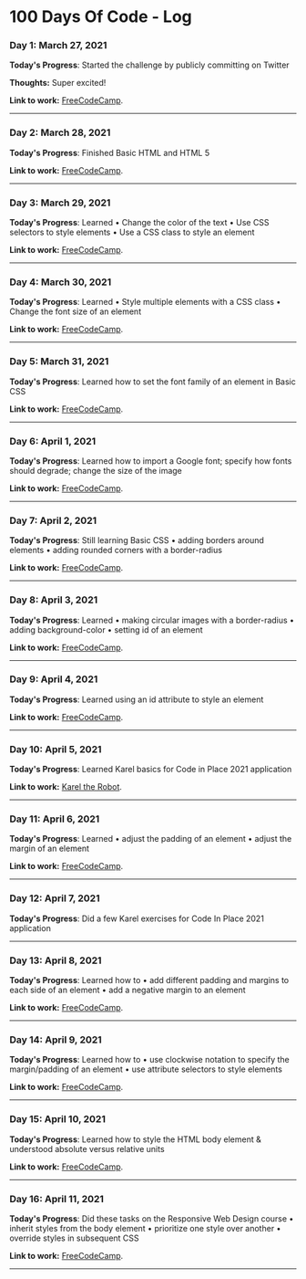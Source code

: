 # 100 Days Of Code - Log

### Day 1: March 27, 2021

**Today's Progress**: Started the challenge by publicly committing on Twitter

**Thoughts:** Super excited!

**Link to work:** [FreeCodeCamp](https://www.freecodecamp.org/injialiyeva).

--------------------------------------------------------------------------------------------

### Day 2: March 28, 2021

**Today's Progress**: Finished Basic HTML and HTML 5

**Link to work:** [FreeCodeCamp](https://www.freecodecamp.org/injialiyeva).

--------------------------------------------------------------------------------------------

### Day 3: March 29, 2021

**Today's Progress**: Learned 
• Change the color of the text 
• Use CSS selectors to style elements 
• Use a CSS class to style an element 

**Link to work:** [FreeCodeCamp](https://www.freecodecamp.org/injialiyeva).

--------------------------------------------------------------------------------------------

### Day 4: March 30, 2021

**Today's Progress**: Learned
• Style multiple elements with a CSS class 
• Change the font size of an element 

**Link to work:** [FreeCodeCamp](https://www.freecodecamp.org/injialiyeva).

--------------------------------------------------------------------------------------------

### Day 5: March 31, 2021

**Today's Progress**: Learned how to set the font family of an element in Basic CSS 

**Link to work:** [FreeCodeCamp](https://www.freecodecamp.org/injialiyeva).

--------------------------------------------------------------------------------------------

### Day 6: April 1, 2021

**Today's Progress**: Learned how to import a Google font; specify how fonts should degrade; change the size of the image 

**Link to work:** [FreeCodeCamp](https://www.freecodecamp.org/injialiyeva).

--------------------------------------------------------------------------------------------

### Day 7: April 2, 2021

**Today's Progress**: Still learning Basic CSS 
• adding borders around elements 
• adding rounded corners with a border-radius

**Link to work:** [FreeCodeCamp](https://www.freecodecamp.org/injialiyeva). 

--------------------------------------------------------------------------------------------

### Day 8: April 3, 2021

**Today's Progress**: Learned 
• making circular images with a border-radius 
• adding background-color
• setting id of an element

**Link to work:** [FreeCodeCamp](https://www.freecodecamp.org/injialiyeva). 

--------------------------------------------------------------------------------------------

### Day 9: April 4, 2021

**Today's Progress**: Learned using an id attribute to style an element 

**Link to work:** [FreeCodeCamp](https://www.freecodecamp.org/injialiyeva). 

--------------------------------------------------------------------------------------------

### Day 10: April 5, 2021

**Today's Progress**: Learned Karel basics for Code in Place 2021 application

**Link to work:** [Karel the Robot](https://compedu.stanford.edu/karel-reader/docs/python/en/intro.html). 

--------------------------------------------------------------------------------------------

### Day 11: April 6, 2021

**Today's Progress**: Learned 
• adjust the padding of an element 
• adjust the margin of an element 

**Link to work:** [FreeCodeCamp](https://www.freecodecamp.org/injialiyeva). 

--------------------------------------------------------------------------------------------

### Day 12: April 7, 2021

**Today's Progress**: Did a few Karel exercises for Code In Place 2021 application

--------------------------------------------------------------------------------------------

### Day 13: April 8, 2021

**Today's Progress**: Learned how to
• add different padding and margins to each side of an element
• add a negative margin to an element 

**Link to work:** [FreeCodeCamp](https://www.freecodecamp.org/injialiyeva). 

--------------------------------------------------------------------------------------------

### Day 14: April 9, 2021

**Today's Progress**: Learned how to
• use clockwise notation to specify the margin/padding of an element 
• use attribute selectors to style elements 

**Link to work:** [FreeCodeCamp](https://www.freecodecamp.org/injialiyeva). 

--------------------------------------------------------------------------------------------

### Day 15: April 10, 2021

**Today's Progress**: Learned how to style the HTML body element & understood absolute versus relative units 

**Link to work:** [FreeCodeCamp](https://www.freecodecamp.org/injialiyeva). 

--------------------------------------------------------------------------------------------

### Day 16: April 11, 2021

**Today's Progress**: Did these tasks on the Responsive Web Design course
• inherit styles from the body element
• prioritize one style over another 
• override styles in subsequent CSS

**Link to work:** [FreeCodeCamp](https://www.freecodecamp.org/injialiyeva). 

--------------------------------------------------------------------------------------------



